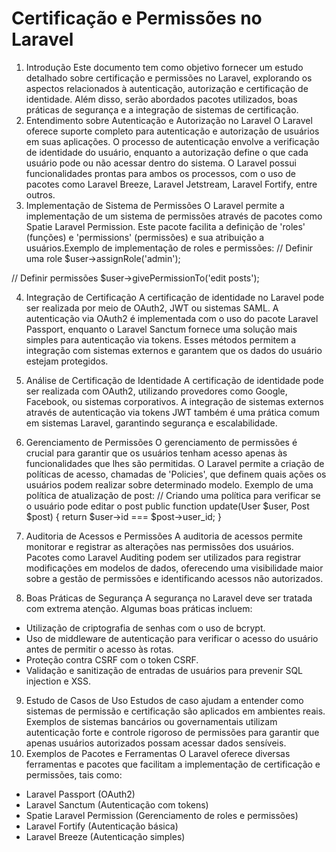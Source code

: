 # Certificação e Permissões no Laravel

1. Introdução
Este documento tem como objetivo fornecer um estudo detalhado sobre certificação e permissões no Laravel, explorando os aspectos relacionados à autenticação, autorização e certificação de identidade. Além disso, serão abordados pacotes utilizados, boas práticas de segurança e a integração de sistemas de certificação.
2. Entendimento sobre Autenticação e Autorização no Laravel
O Laravel oferece suporte completo para autenticação e autorização de usuários em suas aplicações. O processo de autenticação envolve a verificação de identidade do usuário, enquanto a autorização define o que cada usuário pode ou não acessar dentro do sistema. O Laravel possui funcionalidades prontas para ambos os processos, com o uso de pacotes como Laravel Breeze, Laravel Jetstream, Laravel Fortify, entre outros.
3. Implementação de Sistema de Permissões
O Laravel permite a implementação de um sistema de permissões através de pacotes como Spatie Laravel Permission. Este pacote facilita a definição de 'roles' (funções) e 'permissions' (permissões) e sua atribuição a usuários.Exemplo de implementação de roles e permissões:
// Definir uma role
$user->assignRole('admin');

// Definir permissões
$user->givePermissionTo('edit posts');


4. Integração de Certificação
A certificação de identidade no Laravel pode ser realizada por meio de OAuth2, JWT ou sistemas SAML. A autenticação via OAuth2 é implementada com o uso do pacote Laravel Passport, enquanto o Laravel Sanctum fornece uma solução mais simples para autenticação via tokens. Esses métodos permitem a integração com sistemas externos e garantem que os dados do usuário estejam protegidos.
5. Análise de Certificação de Identidade
A certificação de identidade pode ser realizada com OAuth2, utilizando provedores como Google, Facebook, ou sistemas corporativos. A integração de sistemas externos através de autenticação via tokens JWT também é uma prática comum em sistemas Laravel, garantindo segurança e escalabilidade.
6. Gerenciamento de Permissões
O gerenciamento de permissões é crucial para garantir que os usuários tenham acesso apenas às funcionalidades que lhes são permitidas. O Laravel permite a criação de políticas de acesso, chamadas de 'Policies', que definem quais ações os usuários podem realizar sobre determinado modelo. Exemplo de uma política de atualização de post:
// Criando uma política para verificar se o usuário pode editar o post
public function update(User $user, Post $post)
{
    return $user->id === $post->user_id;
}


7. Auditoria de Acessos e Permissões
A auditoria de acessos permite monitorar e registrar as alterações nas permissões dos usuários. Pacotes como Laravel Auditing podem ser utilizados para registrar modificações em modelos de dados, oferecendo uma visibilidade maior sobre a gestão de permissões e identificando acessos não autorizados.
8. Boas Práticas de Segurança
A segurança no Laravel deve ser tratada com extrema atenção. Algumas boas práticas incluem:
- Utilização de criptografia de senhas com o uso de bcrypt.
- Uso de middleware de autenticação para verificar o acesso do usuário antes de permitir o acesso às rotas.
- Proteção contra CSRF com o token CSRF.
- Validação e sanitização de entradas de usuários para prevenir SQL injection e XSS.
9. Estudo de Casos de Uso
Estudos de caso ajudam a entender como sistemas de permissão e certificação são aplicados em ambientes reais. Exemplos de sistemas bancários ou governamentais utilizam autenticação forte e controle rigoroso de permissões para garantir que apenas usuários autorizados possam acessar dados sensíveis.
10. Exemplos de Pacotes e Ferramentas
O Laravel oferece diversas ferramentas e pacotes que facilitam a implementação de certificação e permissões, tais como:
- Laravel Passport (OAuth2)
- Laravel Sanctum (Autenticação com tokens)
- Spatie Laravel Permission (Gerenciamento de roles e permissões)
- Laravel Fortify (Autenticação básica)
- Laravel Breeze (Autenticação simples)
